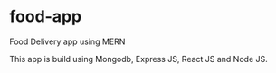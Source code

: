 # food-app
Food Delivery app using MERN

This app is build using Mongodb, Express JS, React JS and Node JS.

